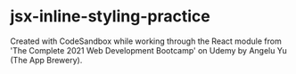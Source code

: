 # jsx-inline-styling-practice
Created with CodeSandbox while working through the React module from 'The Complete 2021 Web Development Bootcamp' on Udemy by Angelu Yu (The App Brewery).
